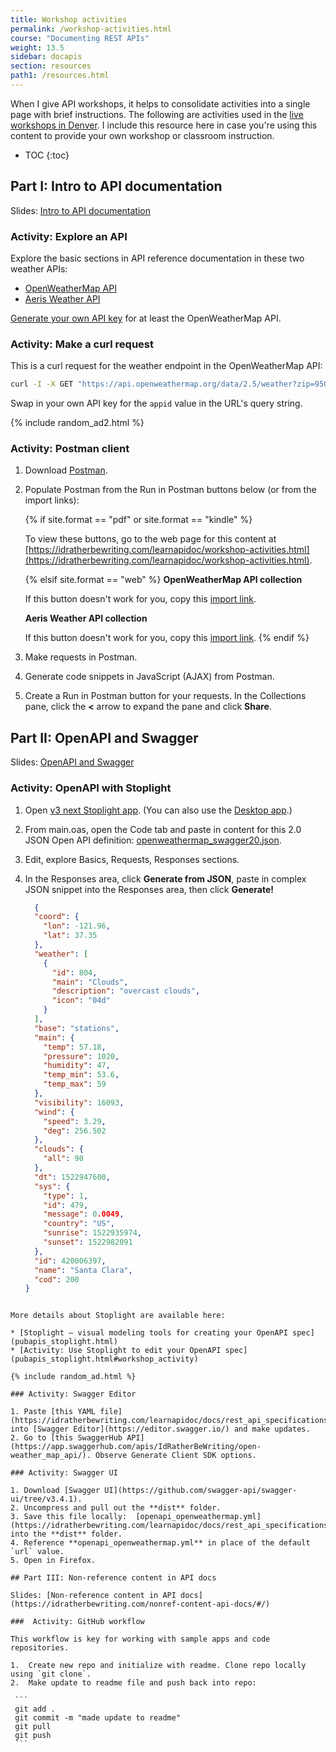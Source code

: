 ```yaml
---
title: Workshop activities
permalink: /workshop-activities.html
course: "Documenting REST APIs"
weight: 13.5
sidebar: docapis
section: resources
path1: /resources.html
---
```


When I give API workshops, it helps to consolidate activities into a single page with brief instructions. The following are activities used in the [live workshops in Denver](https://idratherbewriting.com/2018/01/29/api-workshop-in-denver/). I include this resource here in case you're using this content to provide your own workshop or classroom instruction.

* TOC
{:toc}

## Part I: Intro to API documentation

Slides: [Intro to API documentation](https://idratherbewriting.com/intro-to-api-documentation/index.html)

### Activity: Explore an API

Explore the basic sections in API reference documentation in these two weather APIs:

* [OpenWeatherMap API](https://openweathermap.org/api/)
* [Aeris Weather API](https://www.aerisweather.com/support/docs/api/)

[Generate your own API key](docapis_get_auth_keys.html#openweathermap_apikey) for at least the OpenWeatherMap API.

### Activity: Make a curl request

This is a curl request for the weather endpoint in the OpenWeatherMap API:

```bash
curl -I -X GET "https://api.openweathermap.org/data/2.5/weather?zip=95050&appid=fd4698c940c6d1da602a70ac34f0b147&units=imperial"
```

Swap in your own API key for the `appid` value in the URL's query string.

{% include random_ad2.html %}

### Activity: Postman client

1.  Download [Postman](https://www.getpostman.com/).
2.  Populate Postman from the Run in Postman buttons below (or from the import links):

    {% if site.format == "pdf" or site.format == "kindle" %}

    To view these buttons, go to the web page for this content at [https://idratherbewriting.com/learnapidoc/workshop-activities.html](https://idratherbewriting.com/learnapidoc/workshop-activities.html).

    {% elsif site.format == "web" %}
    **OpenWeatherMap API collection**

    <div class="postman-run-button"
    data-postman-action="collection/import"
    data-postman-var-1="abd0d0741e8206266958"></div>
    <script type="text/javascript">
      (function (p,o,s,t,m,a,n) {
        !p[s] && (p[s] = function () { (p[t] || (p[t] = [])).push(arguments); });
        !o.getElementById(s+t) && o.getElementsByTagName("head")[0].appendChild((
          (n = o.createElement("script")),
          (n.id = s+t), (n.async = 1), (n.src = m), n
        ));
      }(window, document, "\_pm", "PostmanRunObject", "https://run.pstmn.io/button.js"));
    </script>

    If this button doesn't work for you, copy this [import link](https://www.getpostman.com/collections/abd0d0741e8206266958).

    **Aeris Weather API collection**

    <div class="postman-run-button"
    data-postman-action="collection/import"
    data-postman-var-1="65dcddab41ff7a773bb1"></div>
    <script type="text/javascript">
      (function (p,o,s,t,m,a,n) {
        !p[s] && (p[s] = function () { (p[t] || (p[t] = [])).push(arguments); });
        !o.getElementById(s+t) && o.getElementsByTagName("head")[0].appendChild((
          (n = o.createElement("script")),
          (n.id = s+t), (n.async = 1), (n.src = m), n
        ));
      }(window, document, "\_pm", "PostmanRunObject", "https://run.pstmn.io/button.js"));
    </script>

    If this button doesn't work for you, copy this [import link](https://www.getpostman.com/collections/65dcddab41ff7a773bb1).
    {% endif %}

3.  Make requests in Postman.
4.  Generate code snippets in JavaScript (AJAX) from Postman.
5.  Create a Run in Postman button for your requests. In the Collections pane, click the **<** arrow to expand the pane and click **Share**.

## Part II: OpenAPI and Swagger

Slides: [OpenAPI and Swagger](https://idratherbewriting.com/openapi-and-swagger/#/)

### Activity: OpenAPI with Stoplight

1.  Open [v3 next Stoplight app](https://next.stoplight.io/). (You can also use the [Desktop app](https://github.com/stoplightio/desktop/releases/latest).)
2.  From main.oas, open the Code tab and paste in content for this 2.0 JSON Open API definition: [openweathermap_swagger20.json](https://idratherbewriting.com/learnapidoc/docs/rest_api_specifications/openweathermap_swagger20.json).
3.  Edit, explore Basics, Requests, Responses sections.
4.  In the Responses area, click **Generate from JSON**, paste in complex JSON snippet into the Responses area, then click **Generate!**

    ```json
      {
      "coord": {
        "lon": -121.96,
        "lat": 37.35
      },
      "weather": [
        {
          "id": 804,
          "main": "Clouds",
          "description": "overcast clouds",
          "icon": "04d"
        }
      ],
      "base": "stations",
      "main": {
        "temp": 57.18,
        "pressure": 1020,
        "humidity": 47,
        "temp_min": 53.6,
        "temp_max": 59
      },
      "visibility": 16093,
      "wind": {
        "speed": 3.29,
        "deg": 256.502
      },
      "clouds": {
        "all": 90
      },
      "dt": 1522947600,
      "sys": {
        "type": 1,
        "id": 479,
        "message": 0.0049,
        "country": "US",
        "sunrise": 1522935974,
        "sunset": 1522982091
      },
      "id": 420006397,
      "name": "Santa Clara",
      "cod": 200
    }
   ```

   More details about Stoplight are available here:

   * [Stoplight — visual modeling tools for creating your OpenAPI spec](pubapis_stoplight.html)
   * [Activity: Use Stoplight to edit your OpenAPI spec](pubapis_stoplight.html#workshop_activity)

{% include random_ad.html %}

### Activity: Swagger Editor

1. Paste [this YAML file](https://idratherbewriting.com/learnapidoc/docs/rest_api_specifications/openapi_openweathermap.yml) into [Swagger Editor](https://editor.swagger.io/) and make updates.
2. Go to [this SwaggerHub API](https://app.swaggerhub.com/apis/IdRatherBeWriting/open-weather_map_api/). Observe Generate Client SDK options.

### Activity: Swagger UI

1. Download [Swagger UI](https://github.com/swagger-api/swagger-ui/tree/v3.4.1).
2. Uncompress and pull out the **dist** folder.
3. Save this file locally:  [openapi_openweathermap.yml](https://idratherbewriting.com/learnapidoc/docs/rest_api_specifications/openapi_openweathermap.yml) into the **dist** folder.
4. Reference **openapi_openweathermap.yml** in place of the default `url` value.
5. Open in Firefox.

## Part III: Non-reference content in API docs

Slides: [Non-reference content in API docs](https://idratherbewriting.com/nonref-content-api-docs/#/)

###  Activity: GitHub workflow

This workflow is key for working with sample apps and code repositories.

1.  Create new repo and initialize with readme. Clone repo locally using `git clone`.
2.  Make update to readme file and push back into repo:

    ```
    git add .
    git commit -m "made update to readme"
    git pull
    git push
    ```
